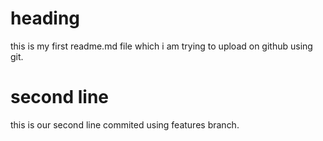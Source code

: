 # heading
this is my first readme.md file which i am trying to upload on github using git.

# second line 
this is our second line commited using features branch.